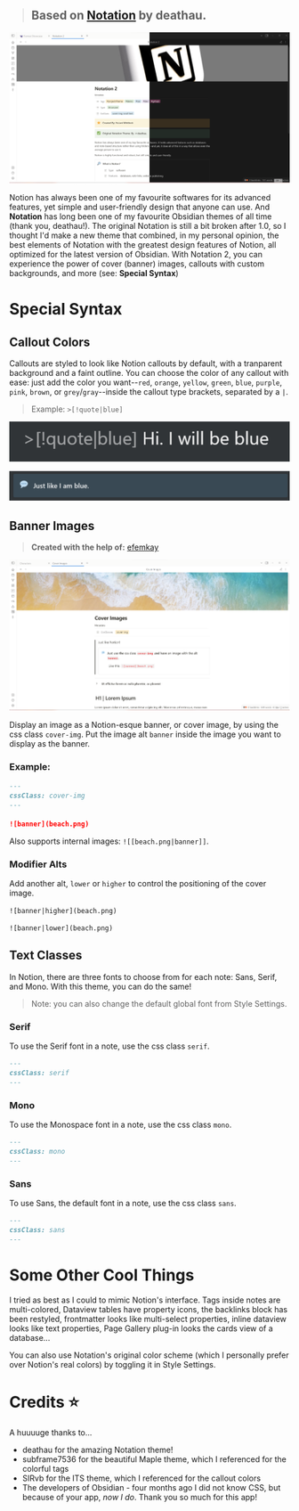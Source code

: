 
> ## Based on [Notation](https://github.com/deathau/Notation-for-Obsidian) by **deathau.**

![](cover.png)


Notion has always been one of my favourite softwares for its advanced features, yet simple and user-friendly design that anyone can use. And **Notation** has long been one of my favourite Obsidian themes of all time (thank you, deathau!). The original Notation is still a bit broken after 1.0, so I thought I'd make a new theme that combined, in my personal opinion, the best elements of Notation with the greatest design features of Notion, all optimized for the latest version of Obsidian. With Notation 2, you can experience the power of cover (banner) images, callouts with custom backgrounds, and more (see: **Special Syntax**)


# Special Syntax

## Callout Colors
Callouts are styled to look like Notion callouts by default, with a tranparent background and a faint outline. You can choose the color of any callout with ease: just add the color you want--`red`, `orange`, `yellow`, `green`, `blue`, `purple`, `pink`, `brown`, or `grey`/`gray`--inside the callout type brackets, separated by a `|`. 

> Example: `>[!quote|blue]`

![](Screenshots/callout.png)

![](Screenshots/blue-callout.png)

## Banner Images
> **Created with the help of:** [efemkay](https://forum.obsidian.md/t/css-how-to-style-the-first-image-in-a-note/52839)


![](Screenshots/cover-img.png)

Display an image as a Notion-esque banner, or cover image, by using the css class `cover-img`. Put the image alt `banner` inside the image you want to display as the banner.

### Example:

```markdown
---
cssClass: cover-img
---

![banner](beach.png)
```

Also supports internal images: `![[beach.png|banner]]`.


### Modifier Alts

Add another alt, `lower` or `higher` to control the positioning of the cover image.

`![banner|higher](beach.png)`

`![banner|lower](beach.png)`


## Text Classes
In Notion, there are three fonts to choose from for each note: Sans, Serif, and Mono. With this theme, you can do the same!

> Note: you can also change the default global font from Style Settings.

### Serif
To use the Serif font in a note, use the css class `serif`.

```markdown
---
cssClass: serif
---
```

### Mono
To use the Monospace font in a note, use the css class `mono`.

```markdown
---
cssClass: mono
---
```

### Sans
To use Sans, the default font in a note, use the css class `sans`.

```markdown
---
cssClass: sans
---
```

# Some Other Cool Things
I tried as best as I could to mimic Notion's interface. Tags inside notes are multi-colored, Dataview tables have property icons, the backlinks block has been restyled, frontmatter looks like multi-select properties, inline dataview looks like text properties, Page Gallery plug-in looks the cards view of a database...

You can also use Notation's original color scheme (which I personally prefer over Notion's real colors) by toggling it in Style Settings.

# Credits ⭐

A huuuuge thanks to...

- deathau for the amazing Notation theme!
- subframe7536 for the beautiful Maple theme, which I referenced for the colorful tags
- SIRvb for the ITS theme, which I referenced for the callout colors
- The developers of Obsidian - four months ago I did not know CSS, but because of your app, *now I do*. Thank you so much for this app!


